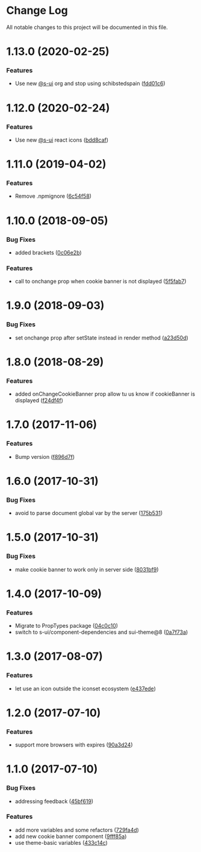 # Change Log

All notable changes to this project will be documented in this file.

# 1.13.0 (2020-02-25)


### Features

* Use new [@s-ui](https://github.com/s-ui) org and stop using schibstedspain ([fdd01c6](https://github.com/SUI-Components/schibsted-spain-components/commit/fdd01c6cbfbe78c85755469a3ee2501d6a1327bc))



# 1.12.0 (2020-02-24)


### Features

* Use new [@s-ui](https://github.com/s-ui) react icons ([bdd8caf](https://github.com/SUI-Components/schibsted-spain-components/commit/bdd8caf506ada082eff9c15d7b8bf85736704597))



# 1.11.0 (2019-04-02)


### Features

* Remove .npmignore ([6c54f58](https://github.com/SUI-Components/schibsted-spain-components/commit/6c54f58f921b43c8447502c89d374d007a1d8e82))



# 1.10.0 (2018-09-05)


### Bug Fixes

* added brackets ([0c06e2b](https://github.com/SUI-Components/schibsted-spain-components/commit/0c06e2b836f9708c34b65abd57717ee162bfd651))


### Features

* call to onchange prop when cookie banner is not displayed ([5f5fab7](https://github.com/SUI-Components/schibsted-spain-components/commit/5f5fab78d962f6be8ab238c8ae28f5f354c87221))



# 1.9.0 (2018-09-03)


### Bug Fixes

* set onchange prop after setState instead in render method ([a23d50d](https://github.com/SUI-Components/schibsted-spain-components/commit/a23d50d830d532da182af98c76d24cf4f1ddc9b2))



# 1.8.0 (2018-08-29)


### Features

* added onChangeCookieBanner prop allow tu us know if cookieBanner is displayed ([f24df4f](https://github.com/SUI-Components/schibsted-spain-components/commit/f24df4f5009a3b22cdf3cda633b441adb6eb4f1e))



# 1.7.0 (2017-11-06)


### Features

* Bump version ([f896d7f](https://github.com/SUI-Components/schibsted-spain-components/commit/f896d7f59b4450ad6d93d11e88b8af5e097ea0ab))



# 1.6.0 (2017-10-31)


### Bug Fixes

* avoid to parse document global var by the server ([175b531](https://github.com/SUI-Components/schibsted-spain-components/commit/175b5314cb9d0590a8f7dc4565d9fb0e81abf163))



# 1.5.0 (2017-10-31)


### Bug Fixes

* make cookie banner to work only in server side ([8031bf9](https://github.com/SUI-Components/schibsted-spain-components/commit/8031bf9554e05286c5c34bf677132c5f662347cf))



# 1.4.0 (2017-10-09)


### Features

* Migrate to PropTypes package ([04c0c10](https://github.com/SUI-Components/schibsted-spain-components/commit/04c0c105fc5ce286fefb341be522ccd0cf20e91e))
* switch to s-ui/component-dependencies and sui-theme@8 ([0a7f73a](https://github.com/SUI-Components/schibsted-spain-components/commit/0a7f73a25463f307517f3d3fff57447542562ce1))



# 1.3.0 (2017-08-07)


### Features

* let use an icon outside the iconset ecosystem ([e437ede](https://github.com/SUI-Components/schibsted-spain-components/commit/e437edee962ac339c8b975063b99f6f8ff2f3b12))



# 1.2.0 (2017-07-10)


### Features

* support more browsers with expires ([90a3d24](https://github.com/SUI-Components/schibsted-spain-components/commit/90a3d246243fa34351d26ea54fc8707bb8bbefe0))



# 1.1.0 (2017-07-10)


### Bug Fixes

* addressing feedback ([45bf619](https://github.com/SUI-Components/schibsted-spain-components/commit/45bf61973d0f7acdd49bba51205c727aa9c3a518))


### Features

* add more variables and some refactors ([729fa4d](https://github.com/SUI-Components/schibsted-spain-components/commit/729fa4de00f3e1b976b04822206d62435dc0ca2f))
* add new cookie banner component ([9fff85a](https://github.com/SUI-Components/schibsted-spain-components/commit/9fff85a9870cda18d66d3bc3b14134ddb643a2df))
* use theme-basic variables ([433c14c](https://github.com/SUI-Components/schibsted-spain-components/commit/433c14cce20b33af1233d58faaf3aef0fd504512))



